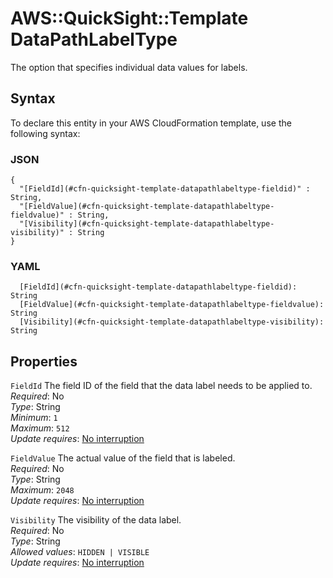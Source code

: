 # AWS::QuickSight::Template DataPathLabelType<a name="aws-properties-quicksight-template-datapathlabeltype"></a>

The option that specifies individual data values for labels\.

## Syntax<a name="aws-properties-quicksight-template-datapathlabeltype-syntax"></a>

To declare this entity in your AWS CloudFormation template, use the following syntax:

### JSON<a name="aws-properties-quicksight-template-datapathlabeltype-syntax.json"></a>

```
{
  "[FieldId](#cfn-quicksight-template-datapathlabeltype-fieldid)" : String,
  "[FieldValue](#cfn-quicksight-template-datapathlabeltype-fieldvalue)" : String,
  "[Visibility](#cfn-quicksight-template-datapathlabeltype-visibility)" : String
}
```

### YAML<a name="aws-properties-quicksight-template-datapathlabeltype-syntax.yaml"></a>

```
  [FieldId](#cfn-quicksight-template-datapathlabeltype-fieldid): String
  [FieldValue](#cfn-quicksight-template-datapathlabeltype-fieldvalue): String
  [Visibility](#cfn-quicksight-template-datapathlabeltype-visibility): String
```

## Properties<a name="aws-properties-quicksight-template-datapathlabeltype-properties"></a>

`FieldId` <a name="cfn-quicksight-template-datapathlabeltype-fieldid"></a>
The field ID of the field that the data label needs to be applied to\.  
_Required_: No  
_Type_: String  
_Minimum_: `1`  
_Maximum_: `512`  
_Update requires_: [No interruption](https://docs.aws.amazon.com/AWSCloudFormation/latest/UserGuide/using-cfn-updating-stacks-update-behaviors.html#update-no-interrupt)

`FieldValue` <a name="cfn-quicksight-template-datapathlabeltype-fieldvalue"></a>
The actual value of the field that is labeled\.  
_Required_: No  
_Type_: String  
_Maximum_: `2048`  
_Update requires_: [No interruption](https://docs.aws.amazon.com/AWSCloudFormation/latest/UserGuide/using-cfn-updating-stacks-update-behaviors.html#update-no-interrupt)

`Visibility` <a name="cfn-quicksight-template-datapathlabeltype-visibility"></a>
The visibility of the data label\.  
_Required_: No  
_Type_: String  
_Allowed values_: `HIDDEN | VISIBLE`  
_Update requires_: [No interruption](https://docs.aws.amazon.com/AWSCloudFormation/latest/UserGuide/using-cfn-updating-stacks-update-behaviors.html#update-no-interrupt)
